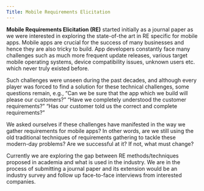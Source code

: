 ```yaml
---
Title: Mobile Requirements Elicitation
---
```


**Mobile Requirements Elicitation (RE)** started initially as a journal paper as we were interested in exploring the state-of-the art in RE specific for mobile apps. Mobile apps are crucial for the success of many businesses and hence they are also tricky to build. App developers constantly face many challenges such as much more frequent update releases, various target mobile operating systems, device compatibility issues, unknown users etc. which never truly existed before.

Such challenges were unseen during the past decades, and although every player was forced to find a solution for these technical challenges, some questions remain, e.g., “Can we be sure that the app which we build will please our customers?” “Have we completely understood the customer requirements?” “Has our customer told us the correct and complete requirements?”

We asked ourselves if these challenges have manifested in the way we gather requirements for mobile apps? In other words, are we still using the old traditional techniques of requirements gathering to tackle these modern-day problems? Are we successful at it? If not, what must change?

Currently we are exploring the gap between RE methods/techniques proposed in academia and what is used in the industry. We are in the process of submitting a journal paper and its extension would be an industry survey and follow up face-to-face interviews from interested companies.
